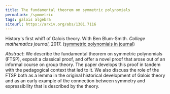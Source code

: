 ```yaml
---
title: The fundamental theorem on symmetric polynomials
permalink: /symmetric
tags: galois algebra
siteurl: https://arxiv.org/abs/1301.7116
---
```


History's first whiff of Galois theory.  With Ben Blum-Smith. *College mathematics journal*, 2017. ([symmetric polynomials in journal](https://dx.doi.org/10.4169/college.math.j.48.1.18))<!--more-->

*Abstract*: We describe the fundamental theorem on symmetric polynomials (FTSP), exposit a classical proof, and offer a novel proof that arose out of an informal course on group theory. The paper develops this proof in tandem with the pedagogical context that led to it. We also discuss the role of the FTSP both as a lemma in the original historical development of Galois theory and as an early example of the connection between symmetry and expressibility that is described by the theory.
